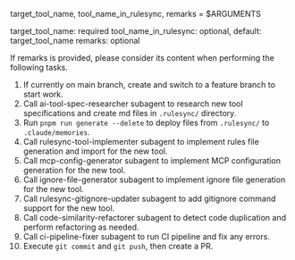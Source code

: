 target_tool_name, tool_name_in_rulesync, remarks = $ARGUMENTS

target_tool_name: required
tool_name_in_rulesync: optional, default: target_tool_name
remarks: optional

If remarks is provided, please consider its content when performing the following tasks.

1. If currently on main branch, create and switch to a feature branch to start work.
2. Call ai-tool-spec-researcher subagent to research new tool specifications and create md files in `.rulesync/` directory.
3. Run `pnpm run generate --delete` to deploy files from `.rulesync/` to `.claude/memories`.
4. Call rulesync-tool-implementer subagent to implement rules file generation and import for the new tool.
5. Call mcp-config-generator subagent to implement MCP configuration generation for the new tool.
6. Call ignore-file-generator subagent to implement ignore file generation for the new tool.
7. Call rulesync-gitignore-updater subagent to add gitignore command support for the new tool.
8. Call code-similarity-refactorer subagent to detect code duplication and perform refactoring as needed.
9. Call ci-pipeline-fixer subagent to run CI pipeline and fix any errors.
10. Execute `git commit` and `git push`, then create a PR.
